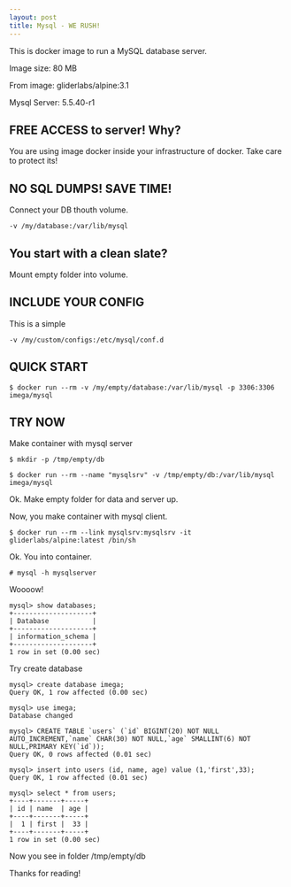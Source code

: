 ```yaml
---
layout: post
title: Mysql - WE RUSH!
---
```


This is docker image to run a MySQL database server.

Image size: 80 MB

From image: gliderlabs/alpine:3.1

Mysql Server: 5.5.40-r1

## FREE ACCESS to server! Why?

You are using image docker inside your infrastructure of docker. Take care to protect its!

## NO SQL DUMPS! SAVE TIME!
Connect your DB thouth volume.

```
-v /my/database:/var/lib/mysql
```

## You start with a clean slate?
Mount empty folder into volume.

## INCLUDE YOUR CONFIG
This is a simple 

```
-v /my/custom/configs:/etc/mysql/conf.d
```

## QUICK START
```
$ docker run --rm -v /my/empty/database:/var/lib/mysql -p 3306:3306 imega/mysql
```

## TRY NOW
Make container with mysql server

```
$ mkdir -p /tmp/empty/db

$ docker run --rm --name "mysqlsrv" -v /tmp/empty/db:/var/lib/mysql imega/mysql

```
Ok. Make empty folder for data and server up.

Now, you make container with mysql client.

```
$ docker run --rm --link mysqlsrv:mysqlsrv -it gliderlabs/alpine:latest /bin/sh
```

Ok. You into container.

```
# mysql -h mysqlserver
```
Woooow!

```
mysql> show databases;
+--------------------+
| Database           |
+--------------------+
| information_schema |
+--------------------+
1 row in set (0.00 sec)
```

Try create database

```
mysql> create database imega;
Query OK, 1 row affected (0.00 sec)

mysql> use imega;
Database changed

mysql> CREATE TABLE `users` (`id` BIGINT(20) NOT NULL AUTO_INCREMENT,`name` CHAR(30) NOT NULL,`age` SMALLINT(6) NOT NULL,PRIMARY KEY(`id`));
Query OK, 0 rows affected (0.01 sec)

mysql> insert into users (id, name, age) value (1,'first',33);
Query OK, 1 row affected (0.01 sec)

mysql> select * from users;
+----+-------+-----+
| id | name  | age |
+----+-------+-----+
|  1 | first |  33 |
+----+-------+-----+
1 row in set (0.00 sec)

```

Now you see in folder /tmp/empty/db

Thanks for reading!